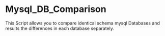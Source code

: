 # Mysql_DB_Comparison

This Script allows you to compare identical schema mysql Databases and results the differences in each database separately.
